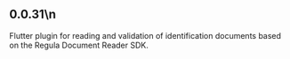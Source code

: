 ## 0.0.31\n
Flutter plugin for reading and validation of identification documents based on the Regula Document Reader SDK.